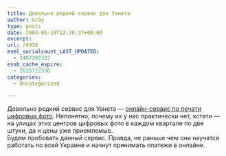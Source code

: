 ```yaml
---
title: Довольно редкий сервис для Уанета
author: Gray
type: posts
date: 2004-05-19T12:20:37+00:00
excerpt:
url: /4938
esml_socialcount_LAST_UPDATED:
  - 1497292322
essb_cache_expire:
  - 1615722336
categories:
  - Uncategorized

---
```








Довольно редкий сервис для Уанета &#8212; <a href="http://www.agfafoto.com.ua" target="_blank">онлайн-сервис по печати цифровых фото</a>. Непонятно, почему их у нас практически нет, кстати &#8212; на улицах этих центров цифровых фото в каждом квартале по две штуки, да и цены уже приемлемые.  
Будем пробовать данный сервис. Правда, не раньше чем они научатся работать по всей Украине и начнут принимать платежи в онлайне.